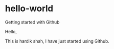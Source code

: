 # hello-world
Getting started with Github

Hello, 

This is hardik shah, I have just started using Github.


